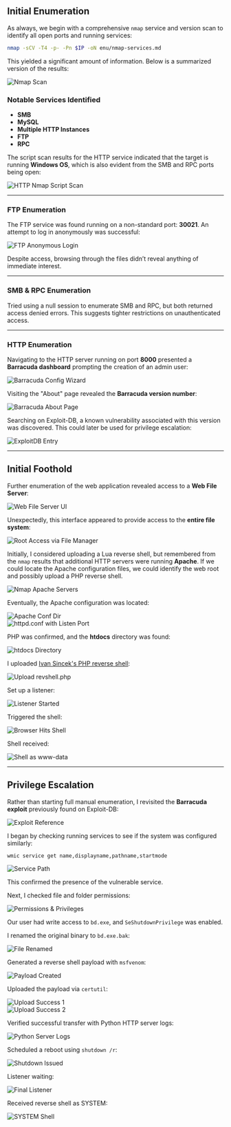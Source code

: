 ## Initial Enumeration

As always, we begin with a comprehensive `nmap` service and version scan to identify all open ports and running services:

```bash
nmap -sCV -T4 -p- -Pn $IP -oN enu/nmap-services.md
```

This yielded a significant amount of information. Below is a summarized version of the results:

![Nmap Scan](.github/screenshots/medjed_full_nmap_scan_result.png)

### Notable Services Identified

- **SMB**
- **MySQL**
- **Multiple HTTP Instances**
- **FTP**
- **RPC**

The script scan results for the HTTP service indicated that the target is running **Windows OS**, which is also evident from the SMB and RPC ports being open:

![HTTP Nmap Script Scan](.github/screenshots/medjed_nmap_scan_barracuda.png)

---

### FTP Enumeration

The FTP service was found running on a non-standard port: **30021**. An attempt to log in anonymously was successful:

![FTP Anonymous Login](.github/screenshots/medjed_ftp_anonymous_login.png)

Despite access, browsing through the files didn’t reveal anything of immediate interest.

---

### SMB & RPC Enumeration

Tried using a null session to enumerate SMB and RPC, but both returned access denied errors. This suggests tighter restrictions on unauthenticated access.

---

### HTTP Enumeration

Navigating to the HTTP server running on port **8000** presented a **Barracuda dashboard** prompting the creation of an admin user:

![Barracuda Config Wizard](.github/screenshots/medjed_admin_account_created.png)

Visiting the "About" page revealed the **Barracuda version number**:

![Barracuda About Page](.github/screenshots/medjed_barracuda_about_page.png)

Searching on Exploit-DB, a known vulnerability associated with this version was discovered. This could later be used for privilege escalation:

![ExploitDB Entry](.github/screenshots/medjed_exploitdb_reference_alt.png)

---

## Initial Foothold

Further enumeration of the web application revealed access to a **Web File Server**:

![Web File Server UI](.github/screenshots/medjed_web_file_server_main.png)

Unexpectedly, this interface appeared to provide access to the **entire file system**:

![Root Access via File Manager](.github/screenshots/medjed_web_file_server_root_access.png)

Initially, I considered uploading a Lua reverse shell, but remembered from the `nmap` results that additional HTTP servers were running **Apache**. If we could locate the Apache configuration files, we could identify the web root and possibly upload a PHP reverse shell.

![Nmap Apache Servers](.github/screenshots/medjed_apache_enum_nmap_scan.png)

Eventually, the Apache configuration was located:

![Apache Conf Dir](.github/screenshots/medjed_apache_conf_dir_listing.png)  
![httpd.conf with Listen Port](.github/screenshots/medjed_httpd_conf_listen_directive.png)

PHP was confirmed, and the **htdocs** directory was found:

![htdocs Directory](.github/screenshots/medjed_htdocs_clean.png)

I uploaded [Ivan Sincek's PHP reverse shell](https://github.com/ivan-sincek/php-reverse-shell/blob/master/src/reverse/php_reverse_shell.php):

![Upload revshell.php](.github/screenshots/medjed_htdocs_with_shell.png)

Set up a listener:

![Listener Started](.github/screenshots/medjed_listener_before_shell.png)

Triggered the shell:

![Browser Hits Shell](.github/screenshots/medjed_php_reverse_shell_triggered.png)

Shell received:

![Shell as www-data](.github/screenshots/medjed_shell_obtained_as_www_user.png)

---

## Privilege Escalation

Rather than starting full manual enumeration, I revisited the **Barracuda exploit** previously found on Exploit-DB:

![Exploit Reference](.github/screenshots/medjed_exploitdb_entry.png)

I began by checking running services to see if the system was configured similarly:

```bash
wmic service get name,displayname,pathname,startmode
```

![Service Path](.github/screenshots/medjed_permissions_and_privs.png)

This confirmed the presence of the vulnerable service.

Next, I checked file and folder permissions:

![Permissions & Privileges](.github/screenshots/Medjed_service-perms.png)

Our user had write access to `bd.exe`, and `SeShutdownPrivilege` was enabled.

I renamed the original binary to `bd.exe.bak`:

![File Renamed](.github/screenshots/medjed_file_replaced_verified.png)

Generated a reverse shell payload with `msfvenom`:

![Payload Created](.github/screenshots/medjed_msfvenom_payload_generated.png)

Uploaded the payload via `certutil`:

![Upload Success 1](.github/screenshots/medjed_certutil_upload_success.png)  
![Upload Success 2](.github/screenshots/medjed_certutil_upload_success.png)

Verified successful transfer with Python HTTP server logs:

![Python Server Logs](.github/screenshots/medjed_python_server_logs.png)

Scheduled a reboot using `shutdown /r`:

![Shutdown Issued](.github/screenshots/medjed_shutdown_triggered.png)

Listener waiting:

![Final Listener](.github/screenshots/medjed_listener_ready.png)

Received reverse shell as SYSTEM:

![SYSTEM Shell](.github/screenshots/medjed_priv_esc_success.png)


